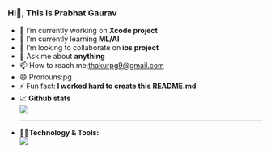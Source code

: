 ### Hi👋, This is Prabhat Gaurav


- 🔭 I’m currently working on <b>Xcode project</b>
- 🌱 I’m currently learning<b> ML/AI</b>
- 👯 I’m looking to collaborate on<b> ios project</b>
- 💬 Ask me about <b>anything</b>
- 📫 How to reach me:<a href="thakurpg9@gmail.com">thakurpg9@gmail.com<a>
- 😄 Pronouns:pg
- ⚡ Fun fact:<b> I worked hard to create this README.md</b>
	<li>📈<b> Github stats</b></li>
	<img src="https://github-readme-stats.vercel.app/api?username=pgthakur&&show_icons=true">
	<hr>
	<li> <b>👨‍💻Technology & Tools:</b></li>
	<img src="/Users/prabhatgaurav/Downloads/swift.jpg">
	
 

